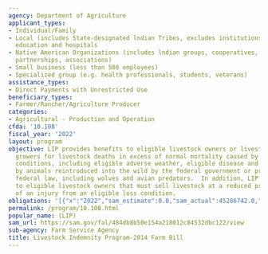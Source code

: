 ```yaml
---
agency: Department of Agriculture
applicant_types:
- Individual/Family
- Local (includes State-designated lndian Tribes, excludes institutions of higher
  education and hospitals
- Native American Organizations (includes lndian groups, cooperatives, corporations,
  partnerships, associations)
- Small business (less than 500 employees)
- Specialized group (e.g. health professionals, students, veterans)
assistance_types:
- Direct Payments with Unrestricted Use
beneficiary_types:
- Farmer/Rancher/Agriculture Producer
categories:
- Agricultural - Production and Operation
cfda: '10.108'
fiscal_year: '2022'
layout: program
objective: LIP provides benefits to eligible livestock owners or livestock contract
  growers for livestock deaths in excess of normal mortality caused by eligible loss
  conditions, including eligible adverse weather, eligible disease and by attacks
  by animals reintroduced into the wild by the federal government or protected by
  federal law, including wolves and avian predators.  In addition, LIP provides assistance
  to eligible livestock owners that must sell livestock at a reduced price because
  of an injury from an eligible loss condition.
obligations: '[{"x":"2022","sam_estimate":0.0,"sam_actual":45286742.0,"usa_spending_actual":19955066.0},{"x":"2023","sam_estimate":40000000.0,"sam_actual":0.0,"usa_spending_actual":42370051.0},{"x":"2024","sam_estimate":40000000.0,"sam_actual":0.0,"usa_spending_actual":0.0}]'
permalink: /program/10.108.html
popular_name: (LIP)
sam_url: https://sam.gov/fal/484db8b50e154a218012c84532dbc122/view
sub-agency: Farm Service Agency
title: Livestock Indemnity Program-2014 Farm Bill
---
```

